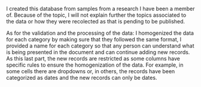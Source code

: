 I created this database from samples from a research I have been a member of. Because of the topic, I will not explain further the topics associated to the data or how they were recolected as that is pending to be published. 

As for the validation and the processing of the data: I homogenized the data for each category by making sure that they followed the same format, I provided a name for each category so that any person can understand what is being presented in the document and can continue adding new records. As this last part, the new records are restricted as some columns have specific rules to ensure the homogenization of the data. For example, in some cells there are dropdowns or, in others, the records have been categorized as dates and the new records can only be dates. 
